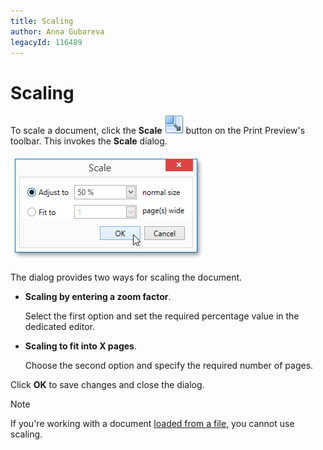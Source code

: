 ```yaml
---
title: Scaling
author: Anna Gubareva
legacyId: 116489
---
```

# Scaling
To scale a document, click the **Scale** ![WPFDesigner_PreviewToolbar_Scale](../../../../images/img120175.png) button on the Print Preview's toolbar. This invokes the **Scale** dialog.

![EUD_WpfPrintPreview_ScaleDialog](../../../../images/img124039.png)

The dialog provides two ways for scaling the document.
* **Scaling by entering a zoom factor**.
	
	Select the first option and set the required percentage value in the dedicated editor.
* **Scaling to fit into X pages**.
	
	Choose the second option and specify the required number of pages.

Click **OK** to save changes and close the dialog.

> [!NOTE]
> If you're working with a document [loaded from a file](../file-management/load-a-print-preview-from-a-file.md), you cannot use scaling.